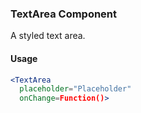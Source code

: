 ### TextArea Component

A styled text area.

#### Usage

```jsx
<TextArea
  placeholder="Placeholder"
  onChange=Function()>
```
